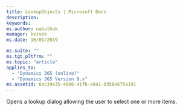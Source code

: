 ```yaml
---
title: LookupObjects | Microsoft Docs
description: 
keywords:
ms.author: nabuthuk
manager: kvivek
ms.date: 10/01/2019

ms.suite: ""
ms.tgt_pltfrm: ""
ms.topic: "article"
applies_to: 
  - "Dynamics 365 (online)"
  - "Dynamics 365 Version 9.x"
ms.assetid: 6ac34e35-4866-41fb-a9a1-d356e675a191
---
```


Opens a lookup dialog allowing the user to select one or more items.